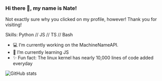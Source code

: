 ### Hi there 👋, my name is Nate!
Not exactly sure why  you clicked on my profile, however! Thank you for visiting!

Skills: Python // JS // TS // Bash 

- :computer: I’m currently working on the MachineNameAPI. 
- 🌱 I’m currently learning JS 
- :sparkles: Fun fact: The linux kernel has nearly 10,000 lines of code added everyday

![GitHub stats](https://github-readme-stats.vercel.app/api?username=justnat3&show_icons=true)  

